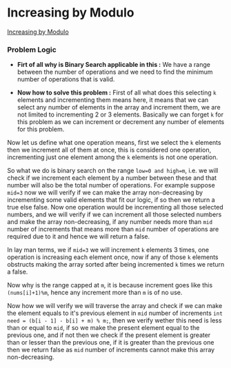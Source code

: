 # Increasing by Modulo
[Increasing by Modulo](https://codeforces.com/contest/1169/problem/C)

### Problem Logic
- **Firt of all why is Binary Search applicable in this :**
We have a range between the number of operations and we need to find the minimum number of operations that is valid.

- **Now how to solve this problem :**
First of all what does this selecting `k` elements and incrementing them means here, it means that we can select any number of elements in the array and increment them, we are not limited to incrementing 2 or 3 elements. Basically we can forget `k` for this problem as we can increment or decrement any number of elements for this problem.

Now let us define what one operation means, first we select the `k` elements then we increment all of them at once, this is considered one operation, incrementing just one element among the `k` elements is not one operation.

So what we do is binary search on the range `low=0 and high=m`, i.e. we will check if we increment each element by a number between these and that number will also be the total number of operations. For example suppose `mid=3` now we will verify if we can make the array non-decreasing by incrementing some valid elements that fit our logic, if so then we return a true else false. Now one operation would be incrementing all those selected numbers, and we will verify if we can increment all those selected numbers and make the array non-decreasing, if any number needs more than `mid` number of increments that means more than `mid` number of operations are required due to it and hence we will return a false.

In lay man terms, we if `mid=3` we will increment `k` elements 3 times, one operation is increasing each element once, now if any of those `k` elements obstructs making the array sorted after being incremented `k` times we return a false.

Now why is the range capped at `m`, it is because increment goes like this `(nums[i]+1)%m`, hence any increment more than `m` is of no use.


Now how we will verify we will traverse the array and check if we can make the element equals to it's previous element in `mid` number of increments `int need = (b[i - 1] - b[i] + m) % m;`, then we verify wether this need is less than or equal to `mid`, if so we make the present element equal to the previous one, and if not then we check if the present element is greater than or lesser than the previous one, if it is greater than the previous one then we return false as `mid` number of increments cannot make this array non-decreasing. 